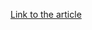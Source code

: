 [Link to the article](https://techcommunity.microsoft.com/t5/microsoft-defender-atp/become-a-microsoft-defender-atp-ninja/ba-p/1515647)

